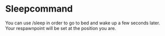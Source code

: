 # Sleepcommand
You can use /sleep in order to go to bed and wake up a few seconds later. Your respawnpoint will be set at the position you are.
